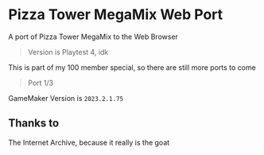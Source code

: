 # Pizza Tower MegaMix Web Port
A port of Pizza Tower MegaMix to the Web Browser
> Version is Playtest 4, idk

This is part of my 100 member special, so there are still more ports to come
> Port 1/3

GameMaker Version is ```2023.2.1.75```

## Thanks to
The Internet Archive, because it really is the goat
